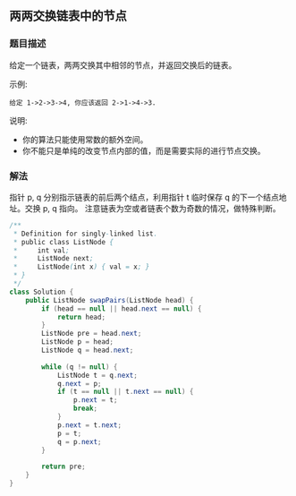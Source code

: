 ## 两两交换链表中的节点
### 题目描述

给定一个链表，两两交换其中相邻的节点，并返回交换后的链表。

示例:
```
给定 1->2->3->4, 你应该返回 2->1->4->3.
```
说明:

- 你的算法只能使用常数的额外空间。
- 你不能只是单纯的改变节点内部的值，而是需要实际的进行节点交换。

### 解法
指针 p, q 分别指示链表的前后两个结点，利用指针 t 临时保存 q 的下一个结点地址。交换 p, q 指向。
注意链表为空或者链表个数为奇数的情况，做特殊判断。
```java
/**
 * Definition for singly-linked list.
 * public class ListNode {
 *     int val;
 *     ListNode next;
 *     ListNode(int x) { val = x; }
 * }
 */
class Solution {
    public ListNode swapPairs(ListNode head) {
        if (head == null || head.next == null) {
            return head;
        }
        ListNode pre = head.next;
        ListNode p = head;
        ListNode q = head.next;
        
        while (q != null) {
            ListNode t = q.next;
            q.next = p;
            if (t == null || t.next == null) {
                p.next = t;
                break;
            }
            p.next = t.next;
            p = t;
            q = p.next;
        }
        
        return pre;
    }
}
```